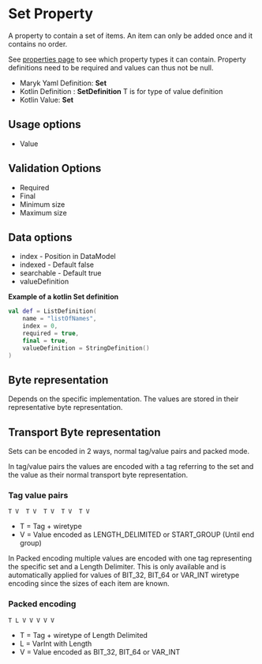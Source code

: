 # Set Property
A property to contain a set of items. An item can only be added once and it contains 
no order.

See [properties page](properties.md) to see which property types it can contain.
Property definitions need to be required and values can thus not be null.

- Maryk Yaml Definition: **Set**
- Kotlin Definition : **SetDefinition<T>** T is for type of value definition
- Kotlin Value: **Set**

## Usage options
- Value

## Validation Options
- Required
- Final
- Minimum size
- Maximum size

## Data options
- index - Position in DataModel 
- indexed - Default false
- searchable - Default true
- valueDefinition

**Example of a kotlin Set definition**
```kotlin
val def = ListDefinition(
    name = "listOfNames",
    index = 0,
    required = true,
    final = true,
    valueDefinition = StringDefinition()
)
```

## Byte representation
Depends on the specific implementation. The values are stored in their representative byte 
representation.

## Transport Byte representation
Sets can be encoded in 2 ways, normal tag/value pairs and packed mode. 

In tag/value pairs the values are encoded with a tag referring to the set and 
the value as their normal transport byte representation.

### Tag value pairs
``` T V  T V  T V  T V  T V ```

- T = Tag + wiretype
- V = Value encoded as LENGTH_DELIMITED or START_GROUP (Until end group)
 
In Packed encoding multiple values are encoded with one tag representing the specific 
set and a Length Delimiter. This is only available and is automatically applied for values
of BIT_32, BIT_64 or VAR_INT wiretype encoding since the sizes of each item are known.

### Packed encoding
``` T L V V V V V ```

- T = Tag + wiretype of Length Delimited
- L = VarInt with Length
- V = Value encoded as  BIT_32, BIT_64 or VAR_INT
